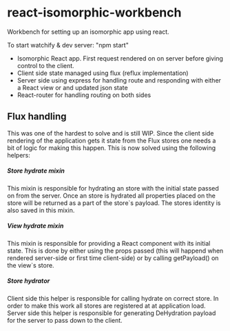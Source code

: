 # react-isomorphic-workbench
Workbench for setting up an isomorphic app using react.

To start watchify & dev server: "npm start"

* Isomorphic React app. First request rendered on on server before giving control to the client.
* Client side state managed using flux (reflux implementation)
* Server side using express for handling route and responding with either a React view or and updated json state
* React-router for handling routing on both sides


## Flux handling
This was one of the hardest to solve and is still WIP.
Since the client side rendering of the application gets it state from the Flux stores one needs a bit of logic for making this happen.
This is now solved using the following helpers:

##### Store hydrate mixin
This mixin is responsible for hydrating an store with the initial state passed on from the server.
Once an store is hydrated all properties placed on the store will be returned as a part of the store`s payload.
The stores identity is also saved in this mixin.

##### View hydrate mixin
This mixin is responsible for providing a React component with its initial state.
This is done by either using the props passed (this will happend when rendered server-side or first time client-side) or by calling getPayload() on the view`s store.

##### Store hydrator
Client side this helper is responsible for calling hydrate on correct store. In order to make this work all stores are registered at at application load.
Server side this helper is responsible for generating DeHydration payload for the server to pass down to the client.